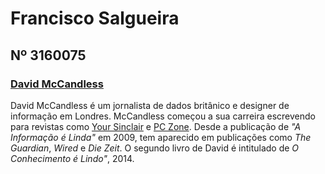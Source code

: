 # Francisco Salgueira

## Nº 3160075

### [David McCandless](http://davidmccandless.com/)

David McCandless é um jornalista de dados britânico e designer de informação em Londres.
McCandless começou a sua carreira escrevendo para revistas como [Your Sinclair](https://en.wikipedia.org/wiki/Your_Sinclair) e [PC Zone](https://en.wikipedia.org/wiki/PC_Zone).
Desde a publicação de *"A Informação é Linda"* em 2009, tem aparecido em publicações como *The Guardian*, *Wired* e *Die Zeit*.
O segundo livro de David é intitulado de *O Conhecimento é Lindo"*, 2014.
